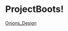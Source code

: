 # ProjectBoots!
[Onions_Design](https://user-images.githubusercontent.com/62395974/157744726-44d56550-1bc9-4a03-914a-d4aa81b2af71.png)
